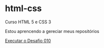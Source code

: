# html-css
 Curso HTML 5 e CSS 3

Estou aprencendo a gereciar meus repositórios

<a href="https://danielebk.github.io/html-css/exercicios/Desafio010/siteandroid.html">Executar o Desafio 010 </a>